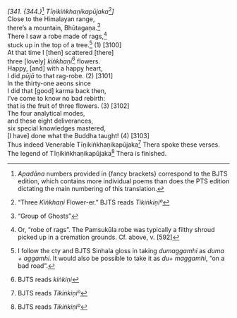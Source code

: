 *\[341. {344.}*[^1] *Tīṇikiṅkhaṇikapūjaka*[^2]*\]*  
Close to the Himalayan range,  
there’s a mountain, Bhūtagaṇa.[^3]  
There I saw a robe made of rags,[^4]  
stuck up in the top of a tree.[^5] (1) \[3100\]  
At that time I \[then\] scattered \[there\]  
three \[lovely\] *kiṅkhaṇi*[^6] flowers.  
Happy, \[and\] with a happy heart,  
I did *pūjā* to that rag-robe. (2) \[3101\]  
In the thirty-one aeons since  
I did that \[good\] karma back then,  
I’ve come to know no bad rebirth:  
that is the fruit of three flowers. (3) \[3102\]  
The four analytical modes,  
and these eight deliverances,  
six special knowledges mastered,  
\[I have\] done what the Buddha taught! (4) \[3103\]  
Thus indeed Venerable Tīṇikiṅkhaṇikapūjaka[^7] Thera spoke these verses.  
The legend of Tīṇikiṅkhaṇikapūjaka[^8] Thera is finished.  
[^1]: *Apadāna* numbers provided in {fancy brackets} correspond to the
    BJTS edition, which contains more individual poems than does the PTS
    edition dictating the main numbering of this translation.  
[^2]: “Three *Kiṅkhaṇi* Flower-er.” BJTS reads *Tikiṅkiṇiº*  
[^3]: “Group of Ghosts”  
[^4]: Or, “robe of rags”. The Pamsukūla robe was typically a filthy
    shroud picked up in a cremation grounds. Cf. above, v. \[592\]  
[^5]: I follow the cty and BJTS Sinhala gloss in taking *dumaggamhi* as
    *duma + aggamhi*. It would also be possible to take it as *du+
    maggamhi*, “on a bad road”.  
[^6]: BJTS reads *kiṅkiṇi*  
[^7]: BJTS reads *Tikiṅkiṇiº*  
[^8]: BJTS reads *Tikiṅkiṇiº*

